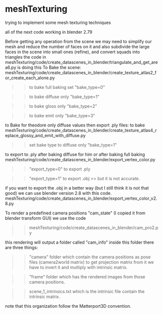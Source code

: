 # meshTexturing
trying to implement some mesh texturing techniques

all of the next code working in blender 2.79

Before getting any operation from the scene we may need to simplify our mesh and reduce the number of faces on it and also subdivide the large faces in the scene into small ones (refine), and convert squads into triangles
the code in 
meshTexturing/code/create_datascenes_in_blender/triangulate_and_get_area6.py is doing this
To Bake the scene: 
meshTexturing/code/create_datascenes_in_blender/create_texture_atlas2_for_create_each_alone.py

>> to bake full baking set "bake_type=0"

>> to bake diffuse only "bake_type=1"

>> to bake gloss only "bake_type=2"

>> to bake emit only "bake_type=3"


to Bake for theodore only diffuse values then export .ply files:
to bake
meshTexturing/code/create_datascenes_in_blender/create_texture_atlas4_replace_glossy_and_emit_with_diffuse.py

>> set bake type to diffuse only "bake_type=1"
 
to export to .ply after baking diffuse for him or after baking full baking
meshTexturing/code/create_datascenes_in_blender/export_vertex_color.py

>>"export_type=0" to export .ply 

>>"export_type=1" to export .obj >> but it is not accurate. 

if you want to export the .obj in a better way (but I still think it is not that good)
we can use blender version 2.8 with this code.
meshTexturing/code/create_datascenes_in_blender/export_vertex_color_v2.8.py


To render a predefined camera positions "cam_state" (I copied it from blender transform GUI)
we use the code 

>>meshTexturing/code/create_datascenes_in_blender/cam_pro2.py

this rendering will output a folder called "cam_info"
inside this folder there are three things:

>>"camera" folder which contain the camera positions as pose files (camera2world matrix) to get projection matrix from it we have to invert it and multiply with intrinsic matrix.

>>"frame" folder which has the rendered images from those camera positions.

>>scene_1_intrinsics.txt which is the intrinsic file contain the intrinsic matrix.

note that this organization follow the Matterport3D convention.


